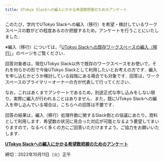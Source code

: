 ```yaml
---
title: UTokyo Slackへの編入にかかる希望数把握のためのアンケート
---
```


このたび，学内でUTokyo Slackへの編入（移行）を希望・検討しているワークスペースの数がどの程度あるのか把握するため，アンケートを行うことにいたしました．

※編入（移行）については，「[UTokyo Slackへの既存ワークスペースの編入（移行）](/slack/workspace/migration/)」のページをご覧ください．

回答対象者は，現在UTokyo Slack以外で既存のワークスペースをお使いで，それを何らかの形で今後UTokyo Slackとして利用したいとお考えの方です．編入を申し込むかどうか検討している段階にある場合でも対象です．回答は，ワークスペースのプライマリーオーナーの方が代表して行ってください．

なお，これはあくまでアンケートであるため，別途正式な申し込みをしない限り，実際に編入が行われることはありません．また，既にUTokyo Slackへの編入を申し込んでいる場合は，こちらへの回答は不要です．

回答の結果は，編入（移行）処理件数に関するSlack側との協議にあたり，資料として利用します．希望数の状況に見合った対応が可能となるよう要望してまいりますので，なるべく多くの方にご回答いただけますよう，ご協力をお願いいたします．

<b class="box center">
<a href="https://forms.office.com/r/Y1urwC7RAv">UTokyo Slackへの編入にかかる希望数把握のためのアンケート</a>
</b>

締切：2022年10月11日（火）正午

